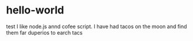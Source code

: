 # hello-world
test
I like node.js annd cofee script.
I have had tacos on the moon and find them far duperios to earch tacs
